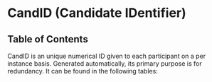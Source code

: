 # CandID (Candidate IDentifier)

## Table of Contents
[](#)
[](#)
[](#)

CandID is an unique numerical ID given to each participant on a per instance basis. Generated automatically, its primary purpose is for redundancy. It can be found in the following tables:

